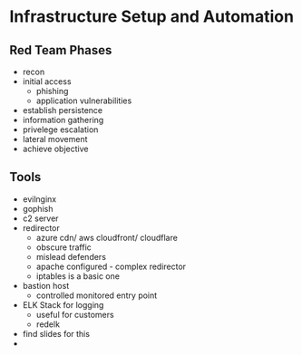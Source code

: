 # Infrastructure Setup and Automation
## Red Team Phases
- recon 
- initial access 
  - phishing 
  - application vulnerabilities
- establish persistence
- information gathering 
- privelege escalation
- lateral movement 
- achieve objective
## Tools
- evilnginx
- gophish 
- c2 server 
- redirector
  - azure cdn/ aws cloudfront/ cloudflare
  - obscure traffic 
  - mislead defenders
  - apache configured - complex redirector
  - iptables is a basic one
- bastion host
  - controlled monitored entry point
- ELK Stack for logging
  - useful for customers
  - redelk
- find slides for this 
- 